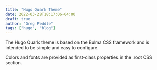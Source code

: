 ```yaml
---
title: "Hugo Quark Theme"
date: 2022-03-28T18:17:06-04:00
draft: true
author: "Greg Peddle"
tags: ["hugo", "blog"]
---
```


The Hugo Quark theme is based on the Bulma CSS framework and is intended to be simple and easy to configure.

Colors and fonts are provided as first-class properties in the :root CSS section.

